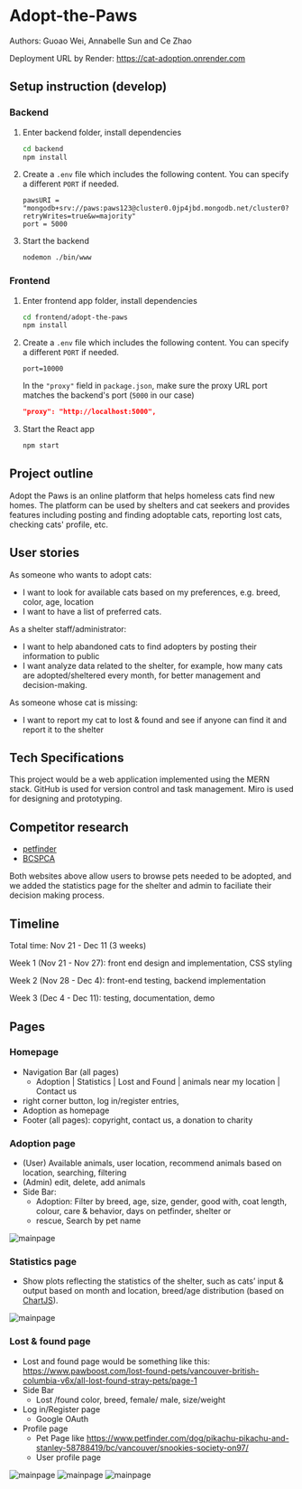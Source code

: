 # Adopt-the-Paws

Authors: Guoao Wei, Annabelle Sun and Ce Zhao

Deployment URL by Render: <https://cat-adoption.onrender.com>

## Setup instruction (develop)

### Backend

1. Enter backend folder, install dependencies

   ```bash
   cd backend
   npm install
   ```

2. Create a `.env` file which includes the following content. You can specify a different `PORT` if needed.

   ```
   pawsURI = "mongodb+srv://paws:paws123@cluster0.0jp4jbd.mongodb.net/cluster0?retryWrites=true&w=majority"
   port = 5000
   ```
   
3. Start the backend
   ```bash
   nodemon ./bin/www
   ```

### Frontend

1. Enter frontend app folder, install dependencies
   
   ```bash
   cd frontend/adopt-the-paws
   npm install
   ```

2. Create a `.env` file which includes the following content. You can specify a different `PORT` if needed.

   ```
   port=10000
   ```  

   In the `"proxy"` field in `package.json`, make sure the proxy URL port matches the backend's port (`5000` in our case)

   ```json
   "proxy": "http://localhost:5000",
   ```

3. Start the React app
   
   ```bash
   npm start
   ```

## Project outline

Adopt the Paws is an online platform that helps homeless cats find new homes. The platform can be used by shelters and cat seekers and provides features including posting and finding adoptable cats, reporting lost cats, checking cats' profile, etc. 

## User stories

As someone who wants to adopt cats:

- I want to look for available cats based on my preferences, e.g. breed, color, age, location
- I want to have a list of preferred cats.

As a shelter staff/administrator:

- I want to help abandoned cats to find adopters by posting their information to public
- I want analyze data related to the shelter, for example, how many cats are adopted/sheltered every month, for better management and decision-making.

As someone whose cat is missing:

- I want to report my cat to lost & found and see if anyone can find it and report it to the shelter

## Tech Specifications

This project would be a web application implemented using the MERN stack. GitHub is used for version control and task management. Miro is used for designing and prototyping.

## Competitor research

- [petfinder](https://www.petfinder.com/)
- [BCSPCA](https://spca.bc.ca/?_ga=2.136427058.341548409.1668364166-2024482319.1667501076)

Both websites above allow users to browse pets needed to be adopted, and we added the statistics page for the shelter and admin to faciliate their decision making process.

## Timeline

Total time: Nov 21 - Dec 11 (3 weeks)

Week 1 (Nov 21 - Nov 27): front end design and implementation, CSS styling

Week 2 (Nov 28 - Dec 4): front-end testing, backend implementation 

Week 3 (Dec 4 - Dec 11): testing, documentation, demo

## Pages

### Homepage

- Navigation Bar (all pages)
  - Adoption | Statistics | Lost and Found | animals near my location | Contact us
- right corner button, log in/register entries, 
- Adoption as homepage
- Footer (all pages): copyright, contact us, a donation to charity

### Adoption page

- (User) Available animals, user location, recommend animals based on location, searching, filtering
- (Admin) edit, delete, add animals
- Side Bar: 
  - Adoption: Filter by breed, age, size, gender, good with, coat length, colour, care & behavior, days on petfinder, shelter or 
  - rescue, Search by pet name

![mainpage](img/mainpage.jpg)

### Statistics page

- Show plots reflecting the statistics of the shelter, such as cats’ input & output based on month and location, breed/age distribution (based on [ChartJS](https://www.chartjs.org/docs/latest/)).

![mainpage](img/statistic_page.jpg)

### Lost & found page

- Lost and found page would be something like this:	<https://www.pawboost.com/lost-found-pets/vancouver-british-columbia-v6x/all-lost-found-stray-pets/page-1>
- Side Bar
  - Lost /found color, breed, female/ male, size/weight
- Log in/Register page
  - Google OAuth
- Profile page
  - Pet Page like <https://www.petfinder.com/dog/pikachu-pikachu-and-stanley-58788419/bc/vancouver/snookies-society-on97/>
  - User profile page

![mainpage](img/lost_and_found.jpg)
![mainpage](img/user_profile.jpg)
![mainpage](img/pet_profile.jpg)



